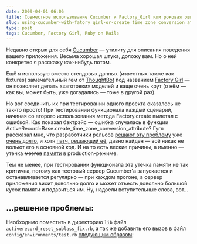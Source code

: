 ```yaml
---
date: 2009-04-01 06:06
title: Совместное использование Cucumber и Factory_Girl или роковая ошибка create_time_zone_conversion_attribute?
slug: using-cucumber-with-fatory_girl-or-create_time_zone_conversion_attribute-epic-fail
type: post
tags: Cucumber, Factory Girl, Ruby on Rails
---
```


Недавно открыл для себя <a title="Cucumber — making BDD fun!" href="http://cukes.info/">Cucumber</a> — утилиту для описания поведения вашего приложения. Весьма хорошая штука, доложу вам. Но о ней конкретно я расскажу как-нибудь потом.

Ещё я использую вместо стендовых данных (известных также как fixtures) замечательный гем от <a href="http://thoughtbot.com/">ThoughtBot</a> под названием <a href="http://thoughtbot.com/projects/factory_girl">Factory Girl</a> — он позволяет делать «заготовки» моделей и ваще очень крут (о нём — как вы, может быть, уже догадались — тоже в другой раз).

Но вот соединить их при тестировании одного проекта оказалось не так-то просто! При тестировании функционала каждый сценарий, начиная со второго использования метода Factory.create вылетал с ошибкой. Как показал бэктрэйс — ошибка случалась в функции ActiveRecord::Base.create_time_zone_conversion_attribute? Гугл рассказал мне, что разработчики рельсов <a href="https://rails.lighthouseapp.com/projects/8994/tickets/785-caching-models-fails-in-development">решают эту проблему</a> уже <a href="https://rails.lighthouseapp.com/projects/8994/tickets/1339">очень долго</a>, и хотя <a href="https://rails.lighthouseapp.com/attachments/60054/prevent_class_method_and_variable_nukeing_on_AR_reset_subclasses.diff">патч, решающий её</a>, давно найден — всё никак не вольют его в основной код. И на то есть веские причины, а именно — утечка <del>мозгов</del> <ins>памяти</ins> в production-режиме.

Тем не менее, при тестировании функционала эта утечка памяти не так критична, потому как тестовый сервер Cucumber'а запускается и останавливается регулярно — при каждом прогоне, а сервер приложения висит довольно долго и может отъесть довольно большой кусок памяти и подавиться им. Ну, надоели вступительные слова, вот…
<h2>…решение проблемы:</h2>
Необходимо поместить в директорию <code>lib</code> файл <code>activerecord_reset_sublass_fix.rb</code>, а так же добавить его вызов в файл <code>config/environments/test.rb</code> <a title="fix for create_time_zone_conversion_attribute? problem" href="http://gist.github.com/88826">следующим образом</a>:
<script src="http://gist.github.com/88826.js" type="text/javascript"></script>
